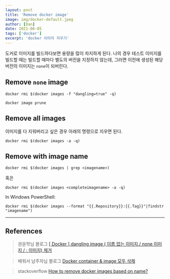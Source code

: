 ```yaml
---
layout: post
title: 'Remove docker image'
image: img/docker-default.jpeg
author: [Dan]
date: 2021-06-05
tags: ['docker']
excerpt: 'docker 이미지 지우기'
---
```


도커로 이미지를 빌드하다보면 용량을 많이 차지하게 된다. 나의 경우 테스트 이미지를 빌드할 때는 빌드할 때마다 별도의 버전을 지정하지 않는데, 그러면 이전에 생성된 해당 버전의 이미지는 `none`이 되버린다.

## Remove `none` image

```shell
docker rmi $(docker images -f "dangling=true" -q)
```

```shell
docker image prune
```

## Remove all images

이미지를 다 지워버리고 싶은 경우 아래의 명령으로 지우면 된다.

```shell
docker rmi $(docker images -a -q)
```

## Remove with image name

```shell
docker rmi $(docker images | grep <imagename>)
```

혹은

```shell
docker rmi $(docker images <completeimagename> -a -q)
```

In Windows PowerShell:

```shell
docker rmi $(docker images --format "{{.Repository}}:{{.Tag}}"|findstr "imagename")
```

---

## References

> 권윤학님 블로그 [[ Docker ] dangling image ( 이름 없는 이미지 / none 이미지 / <none>:<none> 이미지) 제거](https://web-front-end.tistory.com/102)

> 배워서 남주자님 블로그 [Docker container & image 모두 삭제](https://countryxide.tistory.com/86)

> stackoverflow [How to remove docker images based on name?](https://stackoverflow.com/questions/40084044/how-to-remove-docker-images-based-on-name)

